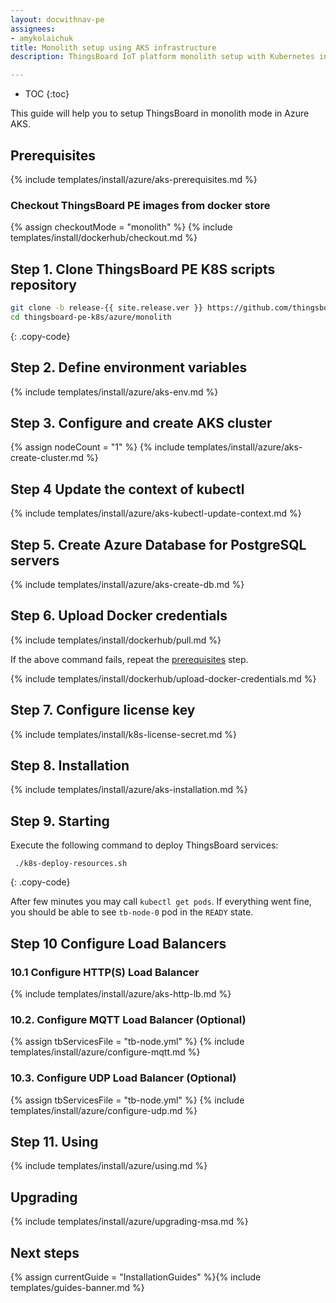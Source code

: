 ```yaml
---
layout: docwithnav-pe
assignees:
- amykolaichuk
title: Monolith setup using AKS infrastructure
description: ThingsBoard IoT platform monolith setup with Kubernetes in Azure AKS 

---
```


* TOC
{:toc}

This guide will help you to setup ThingsBoard in monolith mode in Azure AKS.

## Prerequisites

{% include templates/install/azure/aks-prerequisites.md %}

### Checkout ThingsBoard PE images from docker store

{% assign checkoutMode = "monolith" %}
{% include templates/install/dockerhub/checkout.md %}

## Step 1. Clone ThingsBoard PE K8S scripts repository

```bash
git clone -b release-{{ site.release.ver }} https://github.com/thingsboard/thingsboard-pe-k8s.git
cd thingsboard-pe-k8s/azure/monolith
```
{: .copy-code}

## Step 2. Define environment variables

{% include templates/install/azure/aks-env.md %}

## Step 3. Configure and create AKS cluster

{% assign nodeCount = "1" %}
{% include templates/install/azure/aks-create-cluster.md %}

## Step 4 Update the context of kubectl

{% include templates/install/azure/aks-kubectl-update-context.md %}

## Step 5. Create Azure Database for PostgreSQL servers

{% include templates/install/azure/aks-create-db.md %}

## Step 6. Upload Docker credentials

{% include templates/install/dockerhub/pull.md %}

If the above command fails, repeat the [prerequisites](#checkout-thingsboard-pe-images-from-docker-store) step.

{% include templates/install/dockerhub/upload-docker-credentials.md %}

## Step 7. Configure license key

{% include templates/install/k8s-license-secret.md %}

## Step 8. Installation

{% include templates/install/azure/aks-installation.md %}

## Step 9. Starting

Execute the following command to deploy ThingsBoard services:

```
 ./k8s-deploy-resources.sh
```
{: .copy-code}

After few minutes you may call `kubectl get pods`. If everything went fine, you should be able to see `tb-node-0` pod in the `READY` state.

## Step 10 Configure Load Balancers

### 10.1 Configure HTTP(S) Load Balancer
{% include templates/install/azure/aks-http-lb.md %}

### 10.2. Configure MQTT Load Balancer (Optional)

{% assign tbServicesFile = "tb-node.yml" %}
{% include templates/install/azure/configure-mqtt.md %}

### 10.3. Configure UDP Load Balancer (Optional)

{% assign tbServicesFile = "tb-node.yml" %}
{% include templates/install/azure/configure-udp.md %}

## Step 11. Using

{% include templates/install/azure/using.md %}

## Upgrading

{% include templates/install/azure/upgrading-msa.md %}

## Next steps

{% assign currentGuide = "InstallationGuides" %}{% include templates/guides-banner.md %}
